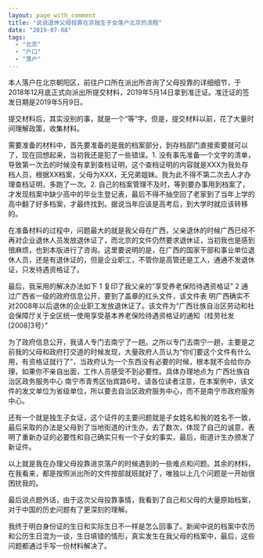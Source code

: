 ```yaml
---
layout: page_with_comment
title: "说说退休父母投靠在京独生子女落户北京的流程"
date: "2019-07-08"
tags: 
  - "北京"
  - "户口"
  - "落户"
---
```


本人落户在北京朝阳区，前往户口所在派出所咨询了父母投靠的详细细节，于2018年12月底正式向派出所提交材料，2019年5月14日拿到准迁证。准迁证的签发日期是2019年5月9日。

提交材料后，其实没别的事，就是一个“等”字。但是，提交材料以前，花了大量时间理解政策，收集材料。

需要准备的材料中，首先要准备的是我的档案部分，到存档部门直接索要就可以了，现在回想起来，当初我还是犯了一些错误。1. 没有事先准备一个文字的清单，导致第一次去的时候没有拿到查档证明，这个查档证明的内容就是XXX为我处存档人员，根据XX档案，父母为XXX，无兄弟姐妹。我为此不得不第二次去人才办理查档证明，多跑了一次。2. 自己的档案管理不及时，等到要办事用到档案了，才发现档案中缺少高中的毕业生登记表，最后不得不抽空回了老家到了当年上学的高中翻了好多档案，才最终找到。据说当年应该是高考后，到大学时就应该转移的。

在准备材料的过程中，问题最大的就是我父母在广西，父亲退休的时候广西已经不再对企业退休人员发放退休证了，而北京的文件仍然要求退休证，当初我也是感到很麻烦，也到本版进行了咨询。这里要说明的是，在广西的国家干部和事业单位退休人员，还是有退休证的，但是企业职工，不管你是高管还是工人，通通不发退休证，只发待遇资格证了。

最后，我采用的解决办法如下 1 复印了我父亲的“享受养老保险待遇资格证” 2 通过广西省一级的政府信息公开，要到了盖章的红头文件，该文件表 明广西确实不对2008年以后退休的企业职工发放退休证了。该文件为“广西壮族自治区劳动和社会保障厅关于全区统一使用享受基本养老保险待遇资格证的通知（桂劳社发\[2008\]3号）”

为了政府信息公开，我请人专门去南宁了一趟。之所以专门去南宁一趟，主要是之前我的父母和政府打交道的时候发现，大量政府人员认为“你们要这个文件有什么用，有资格证就行了”，当政府认为一个东西没有必要的时候，根本就不会给你办理，如果你不亲自出面，工作人员感受不到必要性。具体办理地点为 广西壮族自治区政务服务中心 南宁市青秀区怡宾路6号。请各位读者注意，在本案例中，该文件的发文单位为省级单位，所以要去自治区政府服务中心，而不是南宁市政府服务中心。

还有一个就是独生子女证，这个证件的主要问题就是子女姓名和我的姓名不一致，最后采取的办法是父母到了当地街道的计生办，去了数次，体现了自己的诚意，表明了重新办证的必要性和自己确实只有一个子女的事实，最后，街道计生办颁发了新证件。

以上就是我在办理父母投靠进京落户的时候遇到的一些难点和问题。其余的材料，在我看来，都是按照派出所的文件按部就班就好了，唯独以上几个问题是一开始很困扰我的。

最后说点题外话，由于这次父母投靠事情，我看到了自己和父母的大量原始档案，对于中国的历史问题有了更深刻的理解。

我终于明白身份证的生日和实际生日不一样是怎么回事了。新闻中说的档案中农历和公历生日混为一谈，生日填错的情形，真实发生在我父母的档案中，最后，这些问题都通过手写一份材料解决了。
